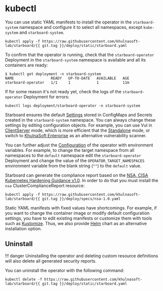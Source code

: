 # kubectl

You can use static YAML manifests to install the operator in the `starboard-system` namespace and configure it to select
all namespaces, except `kube-system` and `starboard-system`.

```
kubectl apply -f https://raw.githubusercontent.com/khulnasoft-lab/starboard/{{ git.tag }}/deploy/static/starboard.yaml
```

To confirm that the operator is running, check that the `starboard-operator` Deployment in the `starboard-system`
namespace is available and all its containers are ready:

```console
$ kubectl get deployment -n starboard-system
NAME                 READY   UP-TO-DATE   AVAILABLE   AGE
starboard-operator   1/1     1            1           11m
```

If for some reason it's not ready yet, check the logs of the `starboard-operator` Deployment for errors:

```
kubectl logs deployment/starboard-operator -n starboard-system
```

Starboard ensures the default [Settings] stored in ConfigMaps and Secrets created in the `starboard-system` namespace.
You can always change these settings by editing configuration objects. For example, you can use Vul in [ClientServer]
mode, which is more efficient that the [Standalone] mode, or switch to [KhulnaSoft Enterprise] as an alternative vulnerability
scanner.

You can further adjust the [Configuration](./../configuration.md) of the operator with environment variables. For
example, to change the target namespace from all namespaces to the `default` namespace edit the `starboard-operator`
Deployment and change the value of the `OPERATOR_TARGET_NAMESPACES` environment variable from the blank string
(`""`) to the `default` value.

Starboard can generate the compliance report based on the [NSA, CISA Kubernetes Hardening Guidance v1.0]. In order to do
that you must install the `nsa` ClusterComplianceReport resource:

```
kubectl apply -f https://raw.githubusercontent.com/khulnasoft-lab/starboard/{{ git.tag }}/deploy/specs/nsa-1.0.yaml
```

Static YAML manifests with fixed values have shortcomings. For example, if you want to change the container image or
modify default configuration settings, you have to edit existing manifests or customize them with tools such as
[Kustomize]. Thus, we also provide [Helm] chart as an alternative installation option.

## Uninstall

!!! danger
    Uninstalling the operator and deleting custom resource definitions will also delete all generated security reports.

You can uninstall the operator with the following command:

```
kubectl delete -f https://raw.githubusercontent.com/khulnasoft-lab/starboard/{{ git.tag }}/deploy/static/starboard.yaml
```

[Settings]: ./../../settings.md
[Standalone]: ./../../vulnerability-scanning/trivy.md#standalone
[ClientServer]: ./../../vulnerability-scanning/trivy.md#clientserver
[KhulnaSoft Enterprise]: ./../../vulnerability-scanning/khulnasoft-enterprise.md
[Kustomize]: https://kustomize.io
[Helm]: ./helm.md
[NSA, CISA Kubernetes Hardening Guidance v1.0]: ./../../specs/NSA_Kubernetes_Hardening_Guidance_1.0.pdf
